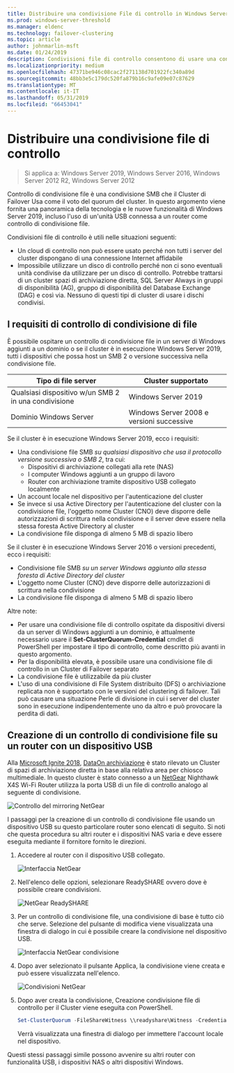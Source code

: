 ```yaml
---
title: Distribuire una condivisione File di controllo in Windows Server 2019
ms.prod: windows-server-threshold
ms.manager: eldenc
ms.technology: failover-clustering
ms.topic: article
author: johnmarlin-msft
ms.date: 01/24/2019
description: Condivisioni file di controllo consentono di usare una condivisione file di voto di quorum del cluster. Questo argomento descrive le nuove funzionalità, incluso l'uso di un'unità USB connessa a un router come controllo di condivisione file e condivisioni file di controllo.
ms.localizationpriority: medium
ms.openlocfilehash: 47371be946c08cac2f271138d701922fc340a89d
ms.sourcegitcommit: 48bb3e5c179dc520fa879b16c9afe09e07c87629
ms.translationtype: MT
ms.contentlocale: it-IT
ms.lasthandoff: 05/31/2019
ms.locfileid: "66453041"
---
```

# <a name="deploy-a-file-share-witness"></a>Distribuire una condivisione file di controllo

> Si applica a: Windows Server 2019, Windows Server 2016, Windows Server 2012 R2, Windows Server 2012

Controllo di condivisione file è una condivisione SMB che il Cluster di Failover Usa come il voto del quorum del cluster. In questo argomento viene fornita una panoramica della tecnologia e le nuove funzionalità di Windows Server 2019, incluso l'uso di un'unità USB connessa a un router come controllo di condivisione file.

Condivisioni file di controllo è utili nelle situazioni seguenti:  

- Un cloud di controllo non può essere usato perché non tutti i server del cluster dispongano di una connessione Internet affidabile
- Impossibile utilizzare un disco di controllo perché non ci sono eventuali unità condivise da utilizzare per un disco di controllo. Potrebbe trattarsi di un cluster spazi di archiviazione diretta, SQL Server Always in gruppi di disponibilità (AG), gruppo di disponibilità del Database Exchange (DAG) e così via.  Nessuno di questi tipi di cluster di usare i dischi condivisi.

## <a name="file-share-witness-requirements"></a>I requisiti di controllo di condivisione di file

È possibile ospitare un controllo di condivisione file in un server di Windows aggiunti a un dominio o se il cluster è in esecuzione Windows Server 2019, tutti i dispositivi che possa host un SMB 2 o versione successiva nella condivisione file.

|Tipo di file server                 | Cluster supportato |
|---------------------------------|--------------------|
|Qualsiasi dispositivo w/un SMB 2 in una condivisione | Windows Server 2019|
|Dominio Windows Server     | Windows Server 2008 e versioni successive|

Se il cluster è in esecuzione Windows Server 2019, ecco i requisiti:

- Una condivisione file SMB *su qualsiasi dispositivo che usa il protocollo versione successiva o SMB 2*, tra cui:
    - Dispositivi di archiviazione collegati alla rete (NAS)
    - I computer Windows aggiunti a un gruppo di lavoro
    - Router con archiviazione tramite dispositivo USB collegato localmente
- Un account locale nel dispositivo per l'autenticazione del cluster
- Se invece si usa Active Directory per l'autenticazione del cluster con la condivisione file, l'oggetto nome Cluster (CNO) deve disporre delle autorizzazioni di scrittura nella condivisione e il server deve essere nella stessa foresta Active Directory al cluster
- La condivisione file disponga di almeno 5 MB di spazio libero

Se il cluster è in esecuzione Windows Server 2016 o versioni precedenti, ecco i requisiti:

- Condivisione file SMB *su un server Windows aggiunto alla stessa foresta di Active Directory del cluster*
- L'oggetto nome Cluster (CNO) deve disporre delle autorizzazioni di scrittura nella condivisione
- La condivisione file disponga di almeno 5 MB di spazio libero

Altre note:
- Per usare una condivisione file di controllo ospitate da dispositivi diversi da un server di Windows aggiunti a un dominio, è attualmente necessario usare il **Set-ClusterQuorum-Credential** cmdlet di PowerShell per impostare il tipo di controllo, come descritto più avanti in questo argomento.
- Per la disponibilità elevata, è possibile usare una condivisione file di controllo in un Cluster di Failover separato
- La condivisione file è utilizzabile da più cluster
- L'uso di una condivisione di File System distribuito (DFS) o archiviazione replicata non è supportato con le versioni del clustering di failover.  Tali può causare una situazione Perle di divisione in cui i server del cluster sono in esecuzione indipendentemente uno da altro e può provocare la perdita di dati.

## <a name="creating-a-file-share-witness-on-a-router-with-a-usb-device"></a>Creazione di un controllo di condivisione file su un router con un dispositivo USB

Alla [Microsoft Ignite 2018](https://azure.microsoft.com/ignite/), [DataOn archiviazione](http://www.dataonstorage.com/) è stato rilevato un Cluster di spazi di archiviazione diretta in base alla relativa area per chiosco multimediale.  In questo cluster è stato connesso a un [NetGear](https://www.netgear.com) Nighthawk X4S Wi-Fi Router utilizza la porta USB di un file di controllo analogo al seguente di condivisione.

![Controllo del mirroring NetGear](media/File-Share-Witness/FSW1.png)

I passaggi per la creazione di un controllo di condivisione file usando un dispositivo USB su questo particolare router sono elencati di seguito.  Si noti che questa procedura su altri router e i dispositivi NAS varia e deve essere eseguita mediante il fornitore fornito le direzioni.


1. Accedere al router con il dispositivo USB collegato.

   ![Interfaccia NetGear](media/File-Share-Witness/FSW2.png)

2. Nell'elenco delle opzioni, selezionare ReadySHARE ovvero dove è possibile creare condivisioni.

   ![NetGear ReadySHARE](media/File-Share-Witness/FSW3.png)

3. Per un controllo di condivisione file, una condivisione di base è tutto ciò che serve.  Selezione del pulsante di modifica viene visualizzata una finestra di dialogo in cui è possibile creare la condivisione nel dispositivo USB.

   ![Interfaccia NetGear condivisione](media/File-Share-Witness/FSW4.png)

4. Dopo aver selezionato il pulsante Applica, la condivisione viene creata e può essere visualizzata nell'elenco.

   ![Condivisioni NetGear](media/File-Share-Witness/FSW5.png)

5. Dopo aver creata la condivisione, Creazione condivisione file di controllo per il Cluster viene eseguita con PowerShell.

   ```PowerShell
   Set-ClusterQuorum -FileShareWitness \\readyshare\Witness -Credential (Get-Credential)
   ```

   Verrà visualizzata una finestra di dialogo per immettere l'account locale nel dispositivo.

Questi stessi passaggi simile possono avvenire su altri router con funzionalità USB, i dispositivi NAS o altri dispositivi Windows.
